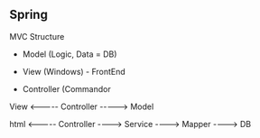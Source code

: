 ## Spring



MVC Structure


- Model (Logic, Data = DB)

- View (Windows) - FrontEnd

- Controller (Commandor


View <----- Controller -----> Model


html <-----  Controller ----> Service ----> Mapper ----> DB